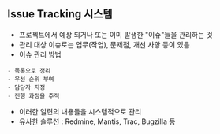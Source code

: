 ## Issue Tracking 시스템
- 프로젝트에서 예상 되거나 또는 이미 발생한 "이슈"들을 관리하는 것   
- 관리 대상 이슈로는 업무(작업), 문제점, 개선 사항 등이 있음   
- 이슈 관리 방법
```
- 목록으로 정리
- 우선 순위 부여
- 담당자 지정
- 진행 과정을 추적
```
- 이러한 일련의 내용들을 시스템적으로 관리   
- 유사한 솔루션 : Redmine, Mantis, Trac, Bugzilla 등

